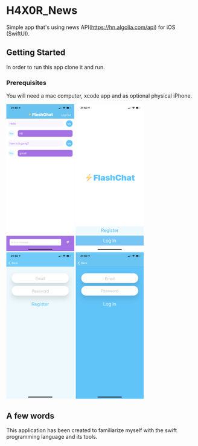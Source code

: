 # H4X0R_News

Simple app that's using news API(https://hn.algolia.com/api) for iOS (SwiftUI).

## Getting Started

In order to run this app clone it and run.

### Prerequisites

You will need a mac computer, xcode app and as optional physical iPhone.


<div align="left">
    <img src="https://github.com/VladimirZhdanov/Flash_chat/blob/main/Documentation/IMG_0347.PNG" width="180px"</img> 
     <img src="https://github.com/VladimirZhdanov/Flash_chat/blob/main/Documentation/IMG_0348.PNG" width="180px"</img> 
     <img src="https://github.com/VladimirZhdanov/Flash_chat/blob/main/Documentation/IMG_0349.PNG" width="180px"</img> 
     <img src="https://github.com/VladimirZhdanov/Flash_chat/blob/main/Documentation/IMG_0350.PNG" width="180px"</img> 

</div>

## A few words

This application has been created to familiarize myself with the swift programming language and its tools.
